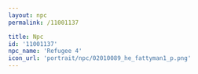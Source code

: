 ```yaml
---
layout: npc
permalink: /11001137

title: Npc
id: '11001137'
npc_name: 'Refugee 4'
icon_url: 'portrait/npc/02010089_he_fattyman1_p.png'
---
```

